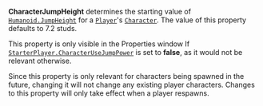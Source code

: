 **CharacterJumpHeight** determines the starting value of
[`Humanoid.JumpHeight`](https://create.roblox.com/docs/reference/engine/classes/Humanoid#JumpHeight) for a [`Player`](https://create.roblox.com/docs/reference/engine/classes/Player)'s
[`Character`](https://create.roblox.com/docs/reference/engine/classes/Player#Character). The value of this property defaults to
7.2 studs.

This property is only visible in the Properties window If
[`StarterPlayer.CharacterUseJumpPower`](https://create.roblox.com/docs/reference/engine/classes/StarterPlayer#CharacterUseJumpPower) is set to **false**, as it
would not be relevant otherwise.

Since this property is only relevant for characters being spawned in the
future, changing it will not change any existing player characters.
Changes to this property will only take effect when a player respawns.